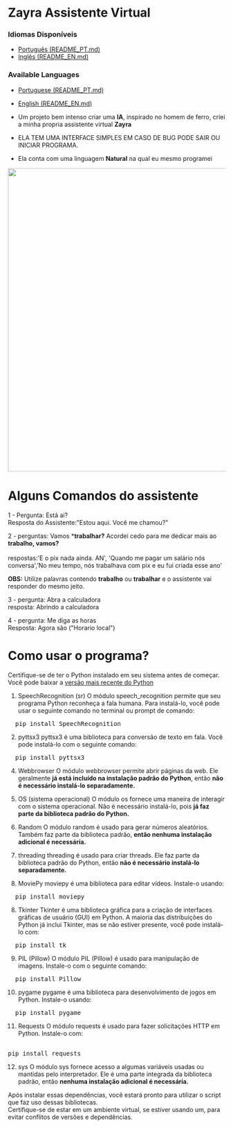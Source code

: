 # Zayra Assistente Virtual
### Idiomas Disponíveis
- [Português (README_PT.md)](README.md)
- [Inglês (README_EN.md)](README_EN.md)

### Available Languages
- [Portuguese (README_PT.md)](README_PT.md)
- [English (README_EN.md)](README_EN.md)

- Um projeto bem intenso criar uma **IA**, inspirado no homem de ferro, criei a minha propria assistente virtual **Zayra**

- ELA TEM UMA INTERFACE SIMPLES EM CASO DE BUG PODE SAIR OU INICIAR PROGRAMA.
- Ela conta com uma linguagem **Natural** na qual eu mesmo programei
<img width="700" src="https://blogger.googleusercontent.com/img/b/R29vZ2xl/AVvXsEiE4YW-XLsH-cZfvYhIS3TbDfgYwIjddwHf4qObyWE2C2qalfTNdHyTZLJqOBlVE9rEqSHkJZx_Npum2pT6QnJUdsQhx1XS6bDJ44K_cvecXFPpeEAcOaXx-WMsW3QiklCQ_nZ9FV5GUpYeUS8SGPt-O5HPoxqOEqX8AyZEflhiPgnfno9flLWD3lIG2Ylh/s1920/zayra.png" />


# Alguns Comandos do assistente

1 - Pergunta: Está ai?<br />
  Resposta do Assistente:"Estou aqui. Você me chamou?"
  
2 - perguntas: Vamos ***trabalhar?** Acordei cedo para me dedicar mais ao **trabalho, vamos?**<br/><br/>
  respostas:'E o pix nada ainda. AN',  'Quando me pagar um salário nós conversa','No meu tempo, nós trabalhava com pix e eu fui criada esse ano'<br/>
  
  **OBS:** Utilize palavras contendo **trabalho** ou **trabalhar** e o assistente vai responder do mesmo jeito.<br/>

3 - pergunta: Abra a calculadora<br/>
  resposta: Abrindo a calculadora

4 - pergunta: Me diga as horas<br/>
  Resposta: Agora são ("Horario local")

# Como usar o programa?

Certifique-se de ter o Python instalado em seu sistema antes de começar. Você pode baixar a [versão mais recente do Python](https://www.python.org/downloads/)

1. SpeechRecognition (sr)
O módulo speech_recognition permite que seu programa Python reconheça a fala humana. Para instalá-lo, você pode usar o seguinte comando no terminal ou prompt de comando:


<pre>
  pip install SpeechRecognition
</pre>

2. pyttsx3
pyttsx3 é uma biblioteca para conversão de texto em fala. Você pode instalá-lo com o seguinte comando:
<pre>
  pip install pyttsx3
</pre>
4. Webbrowser
O módulo webbrowser permite abrir páginas da web. Ele geralmente **já está incluído na instalação padrão do Python**, então **não é necessário instalá-lo separadamente.**

5. OS (sistema operacional)
O módulo os fornece uma maneira de interagir com o sistema operacional. Não é necessário instalá-lo, pois **já faz parte da biblioteca padrão do Python.**

6. Random
O módulo random é usado para gerar números aleatórios. Também faz parte da biblioteca padrão, **então nenhuma instalação adicional é necessária.**

7. threading
threading é usado para criar threads. Ele faz parte da biblioteca padrão do Python, então **não é necessário instalá-lo separadamente.**

8. MoviePy
moviepy é uma biblioteca para editar vídeos. Instale-o usando:
<pre>
  pip install moviepy
</pre>

8. Tkinter
Tkinter é uma biblioteca gráfica para a criação de interfaces gráficas de usuário (GUI) em Python. A maioria das distribuições do Python já inclui Tkinter, mas se não estiver presente, você pode instalá-lo com:

<pre>
  pip install tk
</pre>

9. PIL (Pillow)
O módulo PIL (Pillow) é usado para manipulação de imagens. Instale-o com o seguinte comando:
<pre>
  pip install Pillow
</pre>
10. pygame
pygame é uma biblioteca para desenvolvimento de jogos em Python. Instale-o usando:

<pre>
  pip install pygame
</pre>


11. Requests
O módulo requests é usado para fazer solicitações HTTP em Python. Instale-o com:
<pre>
  
pip install requests
</pre>

12. sys
O módulo sys fornece acesso a algumas variáveis usadas ou mantidas pelo interpretador. Ele é uma parte integrada da biblioteca padrão, então **nenhuma instalação adicional é necessária.**

Após instalar essas dependências, você estará pronto para utilizar o script que faz uso dessas bibliotecas.<br/>
Certifique-se de estar em um ambiente virtual, se estiver usando um, para evitar conflitos de versões e dependências.





